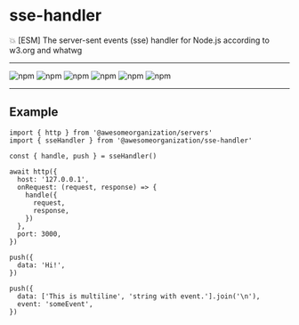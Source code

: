 # sse-handler

:boom: [ESM] The server-sent events (sse) handler for Node.js according to w3.org and whatwg

---

![npm](https://img.shields.io/david/awesomeorganization/sse-handler)
![npm](https://img.shields.io/npm/v/@awesomeorganization/sse-handler)
![npm](https://img.shields.io/npm/dt/@awesomeorganization/sse-handler)
![npm](https://img.shields.io/npm/l/@awesomeorganization/sse-handler)
![npm](https://img.shields.io/bundlephobia/minzip/@awesomeorganization/sse-handler)
![npm](https://img.shields.io/bundlephobia/min/@awesomeorganization/sse-handler)

---

## Example

```
import { http } from '@awesomeorganization/servers'
import { sseHandler } from '@awesomeorganization/sse-handler'

const { handle, push } = sseHandler()

await http({
  host: '127.0.0.1',
  onRequest: (request, response) => {
    handle({
      request,
      response,
    })
  },
  port: 3000,
})

push({
  data: 'Hi!',
})

push({
  data: ['This is multiline', 'string with event.'].join('\n'),
  event: 'someEvent',
})
```
